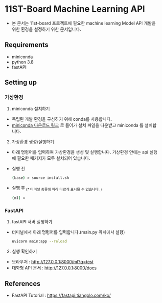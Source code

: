 # 11ST-Board Machine Learning API

- 본 문서는 11st-board 프로젝트에 필요한 machine learning Model API 개발을 위한 환경을 설정하기 위한 문서입니다.


## Requirements

- miniconda
- python 3.8
- fastAPI


## Setting up

### 가상환경

1.  miniconda 설치하기

- 독립된 개발 환경을 구성하기 위해 conda를 사용합니다.
- [miniconda 다운로드 링크](https://docs.conda.io/en/latest/miniconda.html#) 로 들어가 설치 파일을 다운받고 miniconda 를 설치합니다.

2. 가상환경 생성/실행하기

- 아래 명령어를 입력하여 가상환경을 생성 및 실행합니다. 가상환경 안에는 api 실행에 필요한 패키지가 모두 설치되어 있습니다.

- 실행 전
  ``` zsh
  (base) » source install.sh
  ```

- 실행 후 <sub> (* 터미널 종류에 따라 다르게 표시될 수 있습니다. )</sub>
  ``` zsh
  (ml) » 
  ```

### FastAPI

1. fastAPI 서버 실행하기
- 터미널에서 아래 명령어를 입력합니다.(main.py 위치에서 실행)
  ``` zsh
  uvicorn main:app --reload
  ```

2. 실행 확인하기
- 브라우저 : http://127.0.0.1:8000/ml?q=test
- 대화형 API 문서  : http://127.0.0.1:8000/docs


## References
- FastAPI Tutorial : https://fastapi.tiangolo.com/ko/